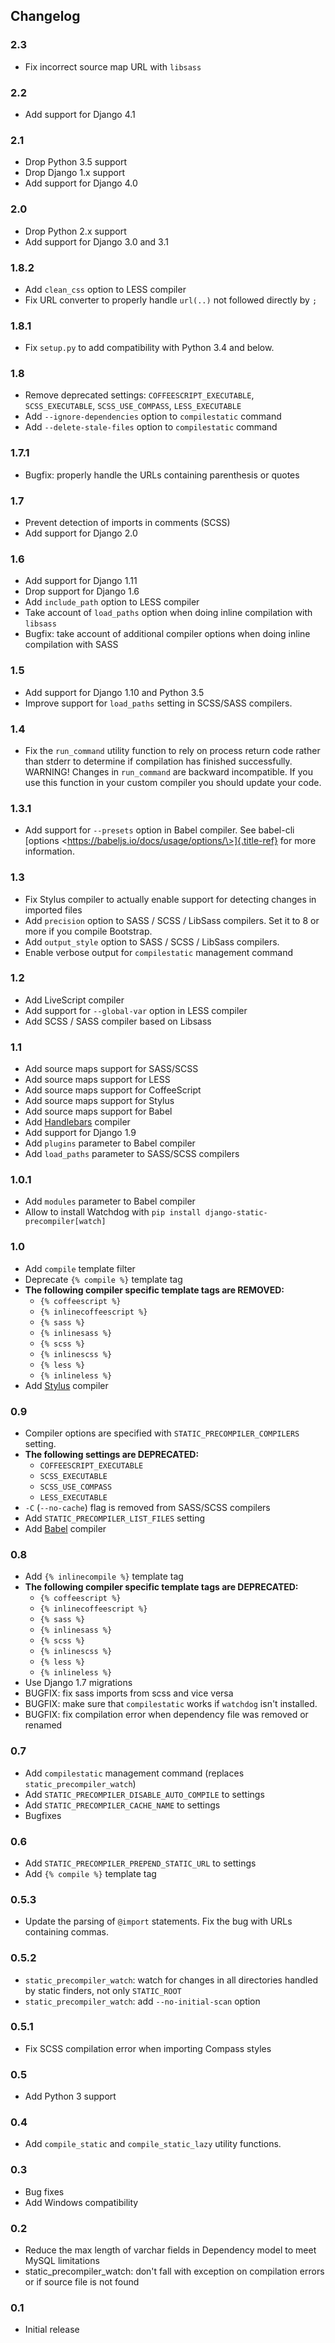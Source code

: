 ## Changelog

### 2.3

 - Fix incorrect source map URL with `libsass`

### 2.2

 - Add support for Django 4.1

### 2.1

 - Drop Python 3.5 support
 - Drop Django 1.x support
 - Add support for Django 4.0

### 2.0

 - Drop Python 2.x support
 - Add support for Django 3.0 and 3.1

### 1.8.2

 - Add `clean_css` option to LESS compiler
 - Fix URL converter to properly handle `url(..)` not followed
   directly by `;`

### 1.8.1

 - Fix `setup.py` to add compatibility with Python 3.4 and below.

### 1.8

 - Remove deprecated settings: `COFFEESCRIPT_EXECUTABLE`,
   `SCSS_EXECUTABLE`, `SCSS_USE_COMPASS`, `LESS_EXECUTABLE`
 - Add `--ignore-dependencies` option to `compilestatic` command
 - Add `--delete-stale-files` option to `compilestatic` command

### 1.7.1

 - Bugfix: properly handle the URLs containing parenthesis or quotes

### 1.7

 - Prevent detection of imports in comments (SCSS)
 - Add support for Django 2.0

### 1.6

 - Add support for Django 1.11
 - Drop support for Django 1.6
 - Add `include_path` option to LESS compiler
 - Take account of `load_paths` option when doing inline compilation
   with `libsass`
 - Bugfix: take account of additional compiler options when doing
   inline compilation with SASS

### 1.5

 - Add support for Django 1.10 and Python 3.5
 - Improve support for `load_paths` setting in SCSS/SASS compilers.

### 1.4

 - Fix the `run_command` utility function to rely on process return
   code rather than stderr to determine if compilation has finished
   successfully. WARNING! Changes in `run_command` are backward
   incompatible. If you use this function in your custom compiler you
   should update your code.

### 1.3.1

 - Add support for `--presets` option in Babel compiler. See babel-cli
   [options \<https://babeljs.io/docs/usage/options/\>]{.title-ref} for
   more information.

### 1.3

 - Fix Stylus compiler to actually enable support for detecting changes
   in imported files
 - Add `precision` option to SASS / SCSS / LibSass compilers. Set it to
   8 or more if you compile Bootstrap.
 - Add `output_style` option to SASS / SCSS / LibSass compilers.
 - Enable verbose output for `compilestatic` management command

### 1.2

 - Add LiveScript compiler
 - Add support for `--global-var` option in LESS compiler
 - Add SCSS / SASS compiler based on Libsass

### 1.1

 - Add source maps support for SASS/SCSS
 - Add source maps support for LESS
 - Add source maps support for CoffeeScript
 - Add source maps support for Stylus
 - Add source maps support for Babel
 - Add [Handlebars](http://handlebarsjs.com/) compiler
 - Add support for Django 1.9
 - Add `plugins` parameter to Babel compiler
 - Add `load_paths` parameter to SASS/SCSS compilers

### 1.0.1

 - Add `modules` parameter to Babel compiler
 - Allow to install Watchdog with
   `pip install django-static-precompiler[watch]`

### 1.0

 - Add `compile` template filter
 - Deprecate `{% compile %}` template tag
 - **The following compiler specific template tags are REMOVED:**
   - `{% coffeescript %}`
   - `{% inlinecoffeescript %}`
   - `{% sass %}`
   - `{% inlinesass %}`
   - `{% scss %}`
   - `{% inlinescss %}`
   - `{% less %}`
   - `{% inlineless %}`
 - Add [Stylus](http://learnboost.github.io/stylus/) compiler

### 0.9

 - Compiler options are specified with `STATIC_PRECOMPILER_COMPILERS`
   setting.
 - **The following settings are DEPRECATED:**
   - `COFFEESCRIPT_EXECUTABLE`
   - `SCSS_EXECUTABLE`
   - `SCSS_USE_COMPASS`
   - `LESS_EXECUTABLE`
 - `-C` (`--no-cache`) flag is removed from SASS/SCSS compilers
 - Add `STATIC_PRECOMPILER_LIST_FILES` setting
 - Add [Babel](https://babeljs.io) compiler

### 0.8

 - Add `{% inlinecompile %}` template tag
 - **The following compiler specific template tags are DEPRECATED:**
   - `{% coffeescript %}`
   - `{% inlinecoffeescript %}`
   - `{% sass %}`
   - `{% inlinesass %}`
   - `{% scss %}`
   - `{% inlinescss %}`
   - `{% less %}`
   - `{% inlineless %}`
 - Use Django 1.7 migrations
 - BUGFIX: fix sass imports from scss and vice versa
 - BUGFIX: make sure that `compilestatic` works if `watchdog` isn\'t
   installed.
 - BUGFIX: fix compilation error when dependency file was removed or
   renamed

### 0.7

 - Add `compilestatic` management command (replaces
   `static_precompiler_watch`)
 - Add `STATIC_PRECOMPILER_DISABLE_AUTO_COMPILE` to settings
 - Add `STATIC_PRECOMPILER_CACHE_NAME` to settings
 - Bugfixes

### 0.6

 - Add `STATIC_PRECOMPILER_PREPEND_STATIC_URL` to settings
 - Add `{% compile %}` template tag

### 0.5.3

 - Update the parsing of `@import` statements. Fix the bug with URLs
   containing commas.

### 0.5.2

 - `static_precompiler_watch`: watch for changes in all directories
   handled by static finders, not only `STATIC_ROOT`
 - `static_precompiler_watch`: add `--no-initial-scan` option

### 0.5.1

 - Fix SCSS compilation error when importing Compass styles

### 0.5

 - Add Python 3 support

### 0.4

 - Add `compile_static` and `compile_static_lazy` utility functions.

### 0.3

 - Bug fixes
 - Add Windows compatibility

### 0.2

 - Reduce the max length of varchar fields in Dependency model to meet
   MySQL limitations
 - static\_precompiler\_watch: don\'t fall with exception on
   compilation errors or if source file is not found

### 0.1

 - Initial release
